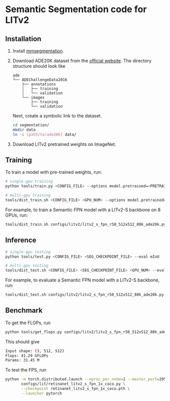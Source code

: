 # Semantic Segmentation code for LITv2

## Installation

1. Install [mmsegmentation](https://github.com/open-mmlab/mmsegmentation).

2. Download ADE20K dataset from the [official website](https://groups.csail.mit.edu/vision/datasets/ADE20K/). The directory structure should look like

   ```
   ade
   └── ADEChallengeData2016
       ├── annotations
       │   ├── training
       │   └── validation
       └── images
           ├── training
           └── validation
   ```

   Next, create a symbolic link to the dataset.

   ```bash
   cd segmentation/
   mkdir data
   ln -s [path/to/ade20k] data/
   ```

3. Download LITv2 pretrained weights on ImageNet.



## Training

To train a model with pre-trained weights, run:

```bash
# single-gpu training
python tools/train.py <CONFIG_FILE> --options model.pretrained=<PRETRAIN_MODEL> [model.backbone.use_checkpoint=True] [other optional arguments]

# multi-gpu training
tools/dist_train.sh <CONFIG_FILE> <GPU_NUM> --options model.pretrained=<PRETRAIN_MODEL> [model.backbone.use_checkpoint=True] [other optional arguments] 
```

For example, to train a Semantic FPN model with a LITv2-S backbone on 8 GPUs, run:

```bash
tools/dist_train.sh configs/litv2/litv2_s_fpn_r50_512x512_80k_ade20k.py 8 --options model.pretrained=litv2_s.pth
```

## Inference

```bash
# single-gpu testing
python tools/test.py <CONFIG_FILE> <SEG_CHECKPOINT_FILE> --eval mIoU

# multi-gpu testing
tools/dist_test.sh <CONFIG_FILE> <SEG_CHECKPOINT_FILE> <GPU_NUM> --eval mIoU
```

For example, to evaluate a Semantic FPN model with a LITv2-S backbone, run:

```bash
tools/dist_test.sh configs/litv2/litv2_s_fpn_r50_512x512_80k_ade20k.py litv2_s_fpn_r50_512x512_80k_ade20k.pth 8 --eval mIoU
```



## Benchmark

To get the FLOPs, run

```bash
python tools/get_flops.py configs/litv2/litv2_s_fpn_r50_512x512_80k_ade20k.py
```

This should give

```bash
Input shape: (3, 512, 512)
Flops: 41.29 GFLOPs
Params: 31.45 M
```

To test the FPS, run

```bash
python -m torch.distributed.launch --nproc_per_node=1 --master_port=29500 tools/benchmark.py \
       configs/lit/retinanet_litv2_s_fpn_1x_coco.py \
       --checkpoint retinanet_litv2_s_fpn_1x_coco.pth \
       --launcher pytorch
```
